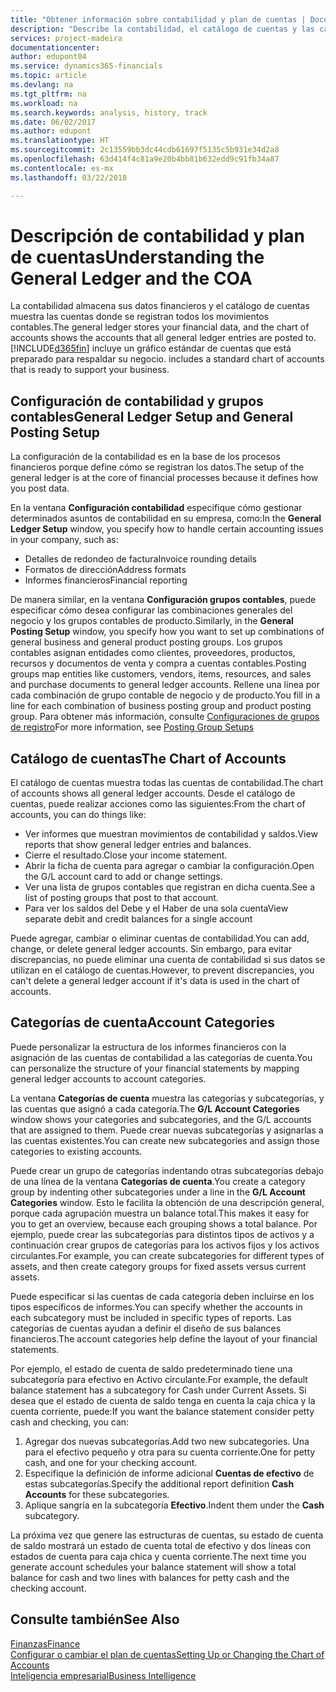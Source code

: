 ```yaml
---
title: "Obtener información sobre contabilidad y plan de cuentas | Documentos de Microsoft"
description: "Describe la contabilidad, el catálogo de cuentas y las categorías de cuenta."
services: project-madeira
documentationcenter: 
author: edupont04
ms.service: dynamics365-financials
ms.topic: article
ms.devlang: na
ms.tgt_pltfrm: na
ms.workload: na
ms.search.keywords: analysis, history, track
ms.date: 06/02/2017
ms.author: edupont
ms.translationtype: HT
ms.sourcegitcommit: 2c13559bb3dc44cdb61697f5135c5b931e34d2a8
ms.openlocfilehash: 63d414f4c81a9e20b4bb81b632edd9c91fb34a87
ms.contentlocale: es-mx
ms.lasthandoff: 03/22/2018

---
```

# <a name="understanding-the-general-ledger-and-the-coa"></a><span data-ttu-id="6ad9a-103">Descripción de contabilidad y plan de cuentas</span><span class="sxs-lookup"><span data-stu-id="6ad9a-103">Understanding the General Ledger and the COA</span></span>
<span data-ttu-id="6ad9a-104">La contabilidad almacena sus datos financieros y el catálogo de cuentas muestra las cuentas donde se registran todos los movimientos contables.</span><span class="sxs-lookup"><span data-stu-id="6ad9a-104">The general ledger stores your financial data, and the chart of accounts shows the accounts that all general ledger entries are posted to.</span></span> [!INCLUDE[d365fin](includes/d365fin_md.md)]<span data-ttu-id="6ad9a-105"> incluye un gráfico estándar de cuentas que está preparado para respaldar su negocio.</span><span class="sxs-lookup"><span data-stu-id="6ad9a-105"> includes a standard chart of accounts that is ready to support your business.</span></span>

## <a name="general-ledger-setup-and-general-posting-setup"></a><span data-ttu-id="6ad9a-106">Configuración de contabilidad y grupos contables</span><span class="sxs-lookup"><span data-stu-id="6ad9a-106">General Ledger Setup and General Posting Setup</span></span>
<span data-ttu-id="6ad9a-107">La configuración de la contabilidad es en la base de los procesos financieros porque define cómo se registran los datos.</span><span class="sxs-lookup"><span data-stu-id="6ad9a-107">The setup of the general ledger is at the core of financial processes because it defines how you post data.</span></span>  

<span data-ttu-id="6ad9a-108">En la ventana **Configuración contabilidad** especifique cómo gestionar determinados asuntos de contabilidad en su empresa, como:</span><span class="sxs-lookup"><span data-stu-id="6ad9a-108">In the **General Ledger Setup** window, you specify how to handle certain accounting issues in your company, such as:</span></span>  

* <span data-ttu-id="6ad9a-109">Detalles de redondeo de factura</span><span class="sxs-lookup"><span data-stu-id="6ad9a-109">Invoice rounding details</span></span>  
* <span data-ttu-id="6ad9a-110">Formatos de dirección</span><span class="sxs-lookup"><span data-stu-id="6ad9a-110">Address formats</span></span>  
* <span data-ttu-id="6ad9a-111">Informes financieros</span><span class="sxs-lookup"><span data-stu-id="6ad9a-111">Financial reporting</span></span>  

<span data-ttu-id="6ad9a-112">De manera similar, en la ventana **Configuración grupos contables**, puede especificar cómo desea configurar las combinaciones generales del negocio y los grupos contables de producto.</span><span class="sxs-lookup"><span data-stu-id="6ad9a-112">Similarly, in the **General Posting Setup** window, you specify how you want to set up combinations of general business and general product posting groups.</span></span> <span data-ttu-id="6ad9a-113">Los grupos contables asignan entidades como clientes, proveedores, productos, recursos y documentos de venta y compra a cuentas contables.</span><span class="sxs-lookup"><span data-stu-id="6ad9a-113">Posting groups map entities like customers, vendors, items, resources, and sales and purchase documents to general ledger accounts.</span></span> <span data-ttu-id="6ad9a-114">Rellene una línea por cada combinación de grupo contable de negocio y de producto.</span><span class="sxs-lookup"><span data-stu-id="6ad9a-114">You fill in a line for each combination of business posting group and product posting group.</span></span> <span data-ttu-id="6ad9a-115">Para obtener más información, consulte [Configuraciones de grupos de registro](finance-posting-groups.md)</span><span class="sxs-lookup"><span data-stu-id="6ad9a-115">For more information, see [Posting Group Setups](finance-posting-groups.md)</span></span>  

## <a name="the-chart-of-accounts"></a><span data-ttu-id="6ad9a-116">Catálogo de cuentas</span><span class="sxs-lookup"><span data-stu-id="6ad9a-116">The Chart of Accounts</span></span>
<span data-ttu-id="6ad9a-117">El catálogo de cuentas muestra todas las cuentas de contabilidad.</span><span class="sxs-lookup"><span data-stu-id="6ad9a-117">The chart of accounts shows all general ledger accounts.</span></span> <span data-ttu-id="6ad9a-118">Desde el catálogo de cuentas, puede realizar acciones como las siguientes:</span><span class="sxs-lookup"><span data-stu-id="6ad9a-118">From the chart of accounts, you can do things like:</span></span>  

* <span data-ttu-id="6ad9a-119">Ver informes que muestran movimientos de contabilidad y saldos.</span><span class="sxs-lookup"><span data-stu-id="6ad9a-119">View reports that show general ledger entries and balances.</span></span>  
* <span data-ttu-id="6ad9a-120">Cierre el resultado.</span><span class="sxs-lookup"><span data-stu-id="6ad9a-120">Close your income statement.</span></span>  
* <span data-ttu-id="6ad9a-121">Abrir la ficha de cuenta para agregar o cambiar la configuración.</span><span class="sxs-lookup"><span data-stu-id="6ad9a-121">Open the G/L account card to add or change settings.</span></span>  
* <span data-ttu-id="6ad9a-122">Ver una lista de grupos contables que registran en dicha cuenta.</span><span class="sxs-lookup"><span data-stu-id="6ad9a-122">See a list of posting groups that post to that account.</span></span>
* <span data-ttu-id="6ad9a-123">Para ver los saldos del Debe y el Haber de una sola cuenta</span><span class="sxs-lookup"><span data-stu-id="6ad9a-123">View separate debit and credit balances for a single account</span></span>  

<span data-ttu-id="6ad9a-124">Puede agregar, cambiar o eliminar cuentas de contabilidad.</span><span class="sxs-lookup"><span data-stu-id="6ad9a-124">You can add, change, or delete general ledger accounts.</span></span> <span data-ttu-id="6ad9a-125">Sin embargo, para evitar discrepancias, no puede eliminar una cuenta de contabilidad si sus datos se utilizan en el catálogo de cuentas.</span><span class="sxs-lookup"><span data-stu-id="6ad9a-125">However, to prevent discrepancies, you can't delete a general ledger account if it's data is used in the chart of accounts.</span></span>  

## <a name="account-categories"></a><span data-ttu-id="6ad9a-126">Categorías de cuenta</span><span class="sxs-lookup"><span data-stu-id="6ad9a-126">Account Categories</span></span>
<span data-ttu-id="6ad9a-127">Puede personalizar la estructura de los informes financieros con la asignación de las cuentas de contabilidad a las categorías de cuenta.</span><span class="sxs-lookup"><span data-stu-id="6ad9a-127">You can personalize the structure of your financial statements by mapping general ledger accounts to account categories.</span></span>  

<span data-ttu-id="6ad9a-128">La ventana **Categorías de cuenta** muestra las categorías y subcategorías, y las cuentas que asignó a cada categoría.</span><span class="sxs-lookup"><span data-stu-id="6ad9a-128">The **G/L Account Categories** window shows your categories and subcategories, and the G/L accounts that are assigned to them.</span></span> <span data-ttu-id="6ad9a-129">Puede crear nuevas subcategorías y asignarlas a las cuentas existentes.</span><span class="sxs-lookup"><span data-stu-id="6ad9a-129">You can create new subcategories and assign those categories to existing accounts.</span></span>  

<span data-ttu-id="6ad9a-130">Puede crear un grupo de categorías indentando otras subcategorías debajo de una línea de la ventana **Categorías de cuenta**.</span><span class="sxs-lookup"><span data-stu-id="6ad9a-130">You create a category group by indenting other subcategories under a line in the **G/L Account Categories** window.</span></span> <span data-ttu-id="6ad9a-131">Esto le facilita la obtención de una descripción general, porque cada agrupación muestra un balance total.</span><span class="sxs-lookup"><span data-stu-id="6ad9a-131">This makes it easy for you to get an overview, because each grouping shows a total balance.</span></span> <span data-ttu-id="6ad9a-132">Por ejemplo, puede crear las subcategorías para distintos tipos de activos y a continuación crear grupos de categorías para los activos fijos y los activos circulantes.</span><span class="sxs-lookup"><span data-stu-id="6ad9a-132">For example, you can create subcategories for different types of assets, and then create category groups for fixed assets versus current assets.</span></span>  

<span data-ttu-id="6ad9a-133">Puede especificar si las cuentas de cada categoría deben incluirse en los tipos específicos de informes.</span><span class="sxs-lookup"><span data-stu-id="6ad9a-133">You can specify whether the accounts in each subcategory must be included in specific types of reports.</span></span> <span data-ttu-id="6ad9a-134">Las categorías de cuentas ayudan a definir el diseño de sus balances financieros.</span><span class="sxs-lookup"><span data-stu-id="6ad9a-134">The account categories help define the layout of your financial statements.</span></span>  

<span data-ttu-id="6ad9a-135">Por ejemplo, el estado de cuenta de saldo predeterminado tiene una subcategoría para efectivo en Activo circulante.</span><span class="sxs-lookup"><span data-stu-id="6ad9a-135">For example, the default balance statement has a subcategory for Cash under Current Assets.</span></span> <span data-ttu-id="6ad9a-136">Si desea que el estado de cuenta de saldo tenga en cuenta la caja chica y la cuenta corriente, puede:</span><span class="sxs-lookup"><span data-stu-id="6ad9a-136">If you want the balance statement consider petty cash and checking, you can:</span></span>  

1. <span data-ttu-id="6ad9a-137">Agregar dos nuevas subcategorías.</span><span class="sxs-lookup"><span data-stu-id="6ad9a-137">Add two new subcategories.</span></span> <span data-ttu-id="6ad9a-138">Una para el efectivo pequeño y otra para su cuenta corriente.</span><span class="sxs-lookup"><span data-stu-id="6ad9a-138">One for petty cash, and one for your checking account.</span></span>  
2. <span data-ttu-id="6ad9a-139">Especifique la definición de informe adicional **Cuentas de efectivo** de estas subcategorías.</span><span class="sxs-lookup"><span data-stu-id="6ad9a-139">Specify the additional report definition **Cash Accounts** for these subcategories.</span></span>  
3. <span data-ttu-id="6ad9a-140">Aplique sangría en la subcategoría **Efectivo**.</span><span class="sxs-lookup"><span data-stu-id="6ad9a-140">Indent them under the **Cash** subcategory.</span></span>  

<span data-ttu-id="6ad9a-141">La próxima vez que genere las estructuras de cuentas, su estado de cuenta de saldo mostrará un estado de cuenta total de efectivo y dos líneas con estados de cuenta para caja chica y cuenta corriente.</span><span class="sxs-lookup"><span data-stu-id="6ad9a-141">The next time you generate account schedules your balance statement will show a total balance for cash and two lines with balances for petty cash and the checking account.</span></span>  

## <a name="see-also"></a><span data-ttu-id="6ad9a-142">Consulte también</span><span class="sxs-lookup"><span data-stu-id="6ad9a-142">See Also</span></span>
[<span data-ttu-id="6ad9a-143">Finanzas</span><span class="sxs-lookup"><span data-stu-id="6ad9a-143">Finance</span></span>](finance.md)  
[<span data-ttu-id="6ad9a-144">Configurar o cambiar el plan de cuentas</span><span class="sxs-lookup"><span data-stu-id="6ad9a-144">Setting Up or Changing the Chart of Accounts</span></span>](finance-setup-chart-accounts.md)  
[<span data-ttu-id="6ad9a-145">Inteligencia empresarial</span><span class="sxs-lookup"><span data-stu-id="6ad9a-145">Business Intelligence</span></span>](bi.md)  

